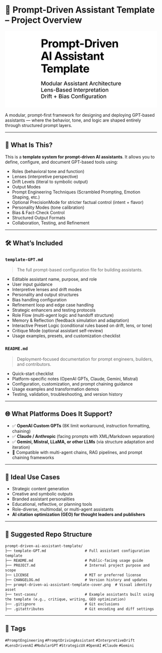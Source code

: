 # 🧠 Prompt-Driven Assistant Template – Project Overview

![Prompt-Driven Assistant Template Cover](prompt-driven-ai-assistant-template-cover.png)

A modular, prompt-first framework for designing and deploying GPT-based assistants — where the behavior, tone, and logic are shaped entirely through structured prompt layers.

---

## 🎯 What Is This?

This is a **template system for prompt-driven AI assistants**. It allows you to define, configure, and document GPT-based tools using:

- Roles (behavioral tone and function)
- Lenses (interpretive perspective)
- Drift Levels (literal to symbolic output)
- Output Modes
- Prompt Engineering Techniques (Scrambled Prompting, Emotion Shaping, etc.)
- Optional PrecisionMode for stricter factual control (intent + flavor)
- Personality Modes (tone calibration)
- Bias & Fact-Check Control
- Structured Output Formats
- Collaboration, Testing, and Refinement

---

## 🛠️ What’s Included

### `template-GPT.md`
> The full prompt-based configuration file for building assistants.

- Editable assistant name, purpose, and role
- User input guidance
- Interpretive lenses and drift modes
- Personality and output structures
- Bias handling configuration
- Refinement loop and edge case handling
- Strategic enhancers and testing protocols
- Role Flow (multi-agent logic and handoff structure)
- Memory & Reflection (feedback simulation and adaptation)
- Interactive Preset Logic (conditional rules based on drift, lens, or tone)
- Critique Mode (optional assistant self-review)
- Usage examples, presets, and customization checklist

### `README.md`
> Deployment-focused documentation for prompt engineers, builders, and contributors.

- Quick-start checklist
- Platform-specific notes (OpenAI GPTs, Claude, Gemini, Mistral)
- Configuration, customization, and prompt chaining guidance
- Usage examples and transformation demos
- Testing, validation, troubleshooting, and version history

---

## 🌐 What Platforms Does It Support?

- ✅ **OpenAI Custom GPTs** (8K limit workaround, instruction formatting, chaining)
- ✅ **Claude / Anthropic** (facing prompts with XML/Markdown separation)
- ✅ **Gemini, Mistral, LLaMA, or other LLMs** (via structure adaptation and iteration)
- 🧩 Compatible with multi-agent chains, RAG pipelines, and prompt chaining frameworks

---

## 🧪 Ideal Use Cases

- Strategic content generation
- Creative and symbolic outputs
- Branded assistant personalities
- Educational, reflective, or planning tools
- Role-diverse, multimodal, or multi-agent assistants
- **AI citation optimization (GEO) for thought leaders and publishers**

---

## 📁 Suggested Repo Structure

```
prompt-driven-ai-assistant-template/
├── template-GPT.md                  # Full assistant configuration template
├── README.md                        # Public-facing usage guide
├── PROJECT.md                       # Internal project purpose and scope
├── LICENSE                          # MIT or preferred license
├── CHANGELOG.md                     # Version history and updates
├── prompt-driven-ai-assistant-template-cover.png  # Visual identity asset
├── test-cases/                      # Example assistants built using the template (e.g., critique, writing, GEO optimization)
├── .gitignore                       # Git exclusions
├── .gitattributes                   # Git encoding and diff settings

```
---

## 🔖 Tags

`#PromptEngineering` `#PromptDrivingAssistant` `#InterpretiveDrift` `#LensDrivenAI` `#ModularGPT` `#StrategicUX` `#OpenAI` `#Claude` `#Gemini`